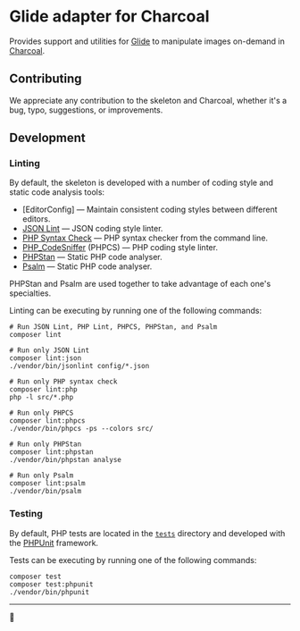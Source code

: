 # Glide adapter for Charcoal

Provides support and utilities for [Glide][league/glide] to manipulate images
on-demand in [Charcoal][charcoal/charcoal].

## Contributing

We appreciate any contribution to the skeleton and Charcoal, whether it's a bug,
typo, suggestions, or improvements.

## Development

### Linting

By default, the skeleton is developed with a number of coding style and
static code analysis tools:

* [EditorConfig] — Maintain consistent coding styles between different editors.
* [JSON Lint][seld/jsonlint] — JSON coding style linter.
* [PHP Syntax Check][PHP-CLI/options] — PHP syntax checker from the command line.
* [PHP_CodeSniffer] (PHPCS) — PHP coding style linter.
* [PHPStan] — Static PHP code analyser.
* [Psalm] — Static PHP code analyser.

PHPStan and Psalm are used together to take advantage of each one's specialties.

Linting can be executing by running one of the following commands:

```shell
# Run JSON Lint, PHP Lint, PHPCS, PHPStan, and Psalm
composer lint

# Run only JSON Lint
composer lint:json
./vendor/bin/jsonlint config/*.json

# Run only PHP syntax check
composer lint:php
php -l src/*.php

# Run only PHPCS
composer lint:phpcs
./vendor/bin/phpcs -ps --colors src/

# Run only PHPStan
composer lint:phpstan
./vendor/bin/phpstan analyse

# Run only Psalm
composer lint:psalm
./vendor/bin/psalm
```

### Testing

By default, PHP tests are located in the [`tests`](tests) directory and developed
with the [PHPUnit] framework.

Tests can be executing by running one of the following commands:

```shell
composer test
composer test:phpunit
./vendor/bin/phpunit
```

---

🚂

[//]: # (General Links)
[charcoal/charcoal]:  https://github.com/charcoalphp/charcoal
[Composer]:           https://getcomposer.org/
[intervention/image]: https://github.com/Intervention/image
[league/glide]:       https://glide.thephpleague.com/

[//]: # (Development Links)
[PHP-CLI/options]:   https://php.net/manual/en/features.commandline.options.php
[PHP_CodeSniffer]:   https://github.com/squizlabs/PHP_CodeSniffer
[PHPStan]:           https://phpstan.org/
[PHPUnit]:           https://phpunit.de/
[Psalm]:             https://psalm.dev/
[seld/jsonlint]:     https://github.com/Seldaek/jsonlint
